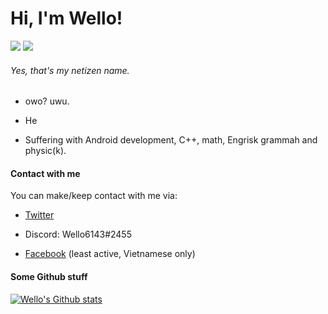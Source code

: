 # Hi, I'm Wello!

[![](https://img.shields.io/badge/Fedora-Workstation-blue?style=flat&logo=fedora)](https://getfedora.org)
[![](https://img.shields.io/badge/CentOS-Server-darkblue?style=flat&logo=centos)](https://centos.rip)

###### Yes, that's my netizen name.

- owo? uwu.

- He

- Suffering with Android development, C++, math, Engrisk grammah and physic(k).

#### Contact with me

You can make/keep contact with me via:

- [Twitter](https://twitter.com/wello6143)

- Discord: Wello6143#2455

- [Facebook](https://fb.me/wellothedev) (least active, Vietnamese only)

#### Some Github stuff

[![Wello's Github stats](https://github-readme-stats.vercel.app/api?username=wello6143)](https://github.com/anuraghazra/github-readme-stats)
